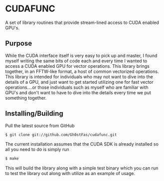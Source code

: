 # CUDAFUNC #

A set of library routines that provide stream-lined access to CUDA enabled
GPU's.

## Purpose ##

While the CUDA interface itself is very easy to pick up and master,
I found myself writing the same bits of code each and every time I wanted
to access a CUDA enabled GPU for vector operations. This library brings
together, in an FFTW-like format, a host of common vectorized operations.
This library is intended for individuals who may not want to dive into the
details of a GPU, and just want to get started utilizing one for fast vector
operations....or those individuals such as myself who are familiar with GPU's
and don't want to have to dive into the details every time we put something
together.

## Installing/Building ##

Pull the latest source from GitHub

```sh
$ git clone git://github.com/Gh0stFas/cudafunc.git
```

The current installation assumes that the CUDA SDK is already installed
so all you need to do is simply run

```sh
$ make
```

This will build the library along with a simple test binary which you can
run to test the library out along with utilize as an example of usage.
